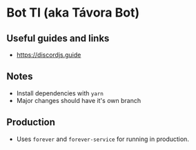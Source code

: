# Bot TI (aka Távora Bot)

## Useful guides and links

- https://discordjs.guide

## Notes

- Install dependencies with `yarn`
- Major changes should have it's own branch

## Production

- Uses `forever` and `forever-service` for running in production.
